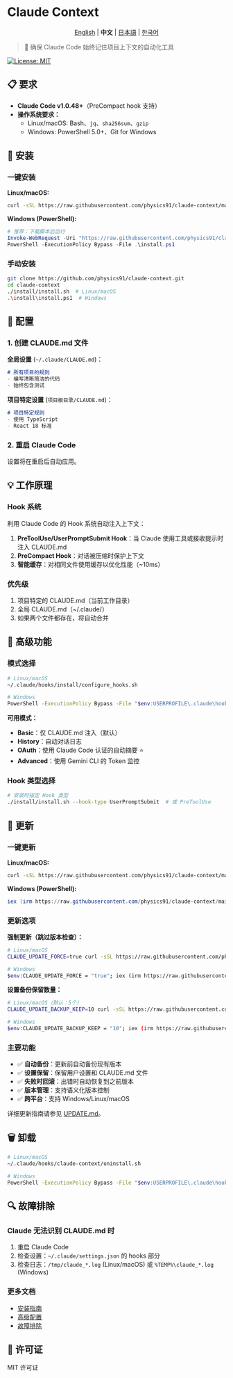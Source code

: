 # Claude Context

<div align="center">

[English](./README.en.md) | **中文** | [日本語](./README.ja.md) | [한국어](./README.md)

</div>

> 🤖 确保 Claude Code 始终记住项目上下文的自动化工具

[![License: MIT](https://img.shields.io/badge/License-MIT-yellow.svg)](https://opensource.org/licenses/MIT)

## 📋 要求

- **Claude Code v1.0.48+**（PreCompact hook 支持）
- **操作系统要求：**
  - Linux/macOS: Bash、`jq`、`sha256sum`、`gzip`
  - Windows: PowerShell 5.0+、Git for Windows

## 🚀 安装

### 一键安装

**Linux/macOS:**
```bash
curl -sSL https://raw.githubusercontent.com/physics91/claude-context/main/install/one-line-install.sh | bash
```

**Windows (PowerShell):**
```powershell
# 推荐：下载脚本后运行
Invoke-WebRequest -Uri "https://raw.githubusercontent.com/physics91/claude-context/main/install/one-line-install.ps1" -OutFile "install.ps1"
PowerShell -ExecutionPolicy Bypass -File .\install.ps1
```

### 手动安装

```bash
git clone https://github.com/physics91/claude-context.git
cd claude-context
./install/install.sh  # Linux/macOS
.\install\install.ps1  # Windows
```

## 🔧 配置

### 1. 创建 CLAUDE.md 文件

**全局设置** (`~/.claude/CLAUDE.md`)：
```markdown
# 所有项目的规则
- 编写清晰简洁的代码
- 始终包含测试
```

**项目特定设置** (`项目根目录/CLAUDE.md`)：
```markdown
# 项目特定规则
- 使用 TypeScript
- React 18 标准
```

### 2. 重启 Claude Code

设置将在重启后自动应用。

## 💡 工作原理

### Hook 系统
利用 Claude Code 的 Hook 系统自动注入上下文：

1. **PreToolUse/UserPromptSubmit Hook**：当 Claude 使用工具或接收提示时注入 CLAUDE.md
2. **PreCompact Hook**：对话被压缩时保护上下文
3. **智能缓存**：对相同文件使用缓存以优化性能（~10ms）

### 优先级
1. 项目特定的 CLAUDE.md（当前工作目录）
2. 全局 CLAUDE.md（~/.claude/）
3. 如果两个文件都存在，将自动合并

## 🎯 高级功能

### 模式选择
```bash
# Linux/macOS
~/.claude/hooks/install/configure_hooks.sh

# Windows
PowerShell -ExecutionPolicy Bypass -File "$env:USERPROFILE\.claude\hooks\install\configure_hooks.ps1"
```

**可用模式：**
- **Basic**：仅 CLAUDE.md 注入（默认）
- **History**：自动对话日志
- **OAuth**：使用 Claude Code 认证的自动摘要 ⭐
- **Advanced**：使用 Gemini CLI 的 Token 监控

### Hook 类型选择
```bash
# 安装时指定 Hook 类型
./install/install.sh --hook-type UserPromptSubmit  # 或 PreToolUse
```

## 🔄 更新

### 一键更新

**Linux/macOS:**
```bash
curl -sSL https://raw.githubusercontent.com/physics91/claude-context/main/install/one-line-update.sh | bash
```

**Windows (PowerShell):**
```powershell
iex (irm https://raw.githubusercontent.com/physics91/claude-context/main/install/one-line-update.ps1)
```

### 更新选项

**强制更新（跳过版本检查）：**
```bash
# Linux/macOS
CLAUDE_UPDATE_FORCE=true curl -sSL https://raw.githubusercontent.com/physics91/claude-context/main/install/one-line-update.sh | bash

# Windows
$env:CLAUDE_UPDATE_FORCE = "true"; iex (irm https://raw.githubusercontent.com/physics91/claude-context/main/install/one-line-update.ps1)
```

**设置备份保留数量：**
```bash
# Linux/macOS（默认：5个）
CLAUDE_UPDATE_BACKUP_KEEP=10 curl -sSL https://raw.githubusercontent.com/physics91/claude-context/main/install/one-line-update.sh | bash

# Windows
$env:CLAUDE_UPDATE_BACKUP_KEEP = "10"; iex (irm https://raw.githubusercontent.com/physics91/claude-context/main/install/one-line-update.ps1)
```

### 主要功能
- ✅ **自动备份**：更新前自动备份现有版本
- ✅ **设置保留**：保留用户设置和 CLAUDE.md 文件
- ✅ **失败时回滚**：出错时自动恢复到之前版本
- ✅ **版本管理**：支持语义化版本控制
- ✅ **跨平台**：支持 Windows/Linux/macOS

详细更新指南请参见 [UPDATE.md](./docs/UPDATE.md)。

## 🗑️ 卸载

```bash
# Linux/macOS
~/.claude/hooks/claude-context/uninstall.sh

# Windows
PowerShell -ExecutionPolicy Bypass -File "$env:USERPROFILE\.claude\hooks\claude-context\uninstall.ps1"
```

## 🔍 故障排除

### Claude 无法识别 CLAUDE.md 时
1. 重启 Claude Code
2. 检查设置：`~/.claude/settings.json` 的 hooks 部分
3. 检查日志：`/tmp/claude_*.log` (Linux/macOS) 或 `%TEMP%\claude_*.log` (Windows)

### 更多文档
- [安装指南](./docs/installation.md)
- [高级配置](./docs/advanced.md)
- [故障排除](./docs/troubleshooting.md)

## 📝 许可证

MIT 许可证